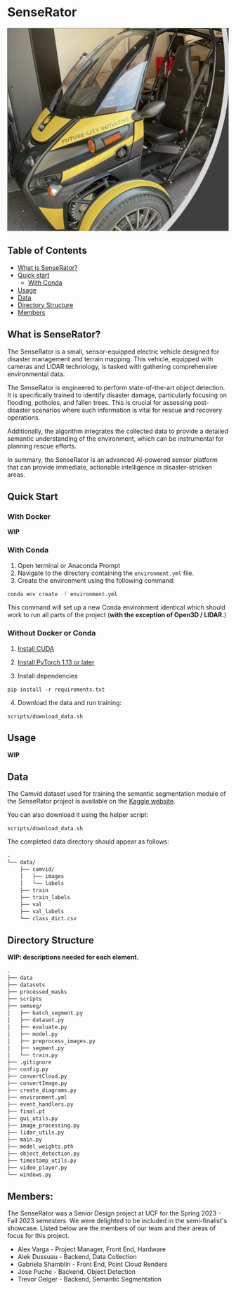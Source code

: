 # SenseRator
![SenseRator arcimoto vehicle](senserator.png)

## Table of Contents
- [What is SenseRator?](#what-is-senserator?) 
- [Quick start](#quick-start)
	- [With Conda](#with-conda)
- [Usage](#usage)
- [Data](#data)
- [Directory Structure](#directory-structure)
- [Members](#members)

## What is SenseRator? 
The SenseRator is a small, sensor-equipped electric vehicle designed for disaster management and terrain mapping. This vehicle, equipped with cameras and LIDAR technology, is tasked with gathering comprehensive environmental data. 

The SenseRator is engineered to perform state-of-the-art object detection. It is specifically trained to identify disaster damage, particularly focusing on flooding, potholes, and fallen trees. This is crucial for assessing post-disaster scenarios where such information is vital for rescue and recovery operations.

Additionally, the algorithm integrates the collected data to provide a detailed semantic understanding of the environment, which can be instrumental for planning rescue efforts.

In summary, the SenseRator is an advanced AI-powered sensor platform that can provide immediate, actionable intelligence in disaster-stricken areas.

## Quick Start
### With Docker
**WIP**
### With Conda
1. Open terminal or Anaconda Prompt
2. Navigate to the directory containing the `environment.yml` file.
1. Create the environment using the following command:    

```bash
conda env create -f environment.yml
```

This command will set up a new Conda environment identical which should work to run all parts of the project (**with the exception of Open3D / LIDAR.**)

### Without Docker or Conda
1. [Install CUDA](https://developer.nvidia.com/cuda-downloads)
    
2. [Install PyTorch 1.13 or later](https://pytorch.org/get-started/locally/)
    
3. Install dependencies
    

```shell
pip install -r requirements.txt
```

4. Download the data and run training:

``` 
scripts/download_data.sh
```
## Usage
**WIP**

## Data
The Camvid dataset used for training the semantic segmentation module of the SenseRator project is available on the [Kaggle website](https://www.kaggle.com/datasets/carlolepelaars/camvid). 

You can also download it using the helper script:
```
scripts/download_data.sh
```

The completed data directory should appear as follows: 
```
.
└── data/
    ├── camvid/
    │   ├── images
    │   └── labels
    ├── train
    ├── train_labels
    ├── val
    ├── val_labels
    └── class_dict.csv
```

## Directory Structure
**WIP: descriptions needed for each element.**
```
.
├── data
├── datasets
├── processed_masks
├── scripts
├── semseg/
│   ├── batch_segment.py
│   ├── dataset.py
│   ├── evaluate.py
│   ├── model.py
│   ├── preprocess_images.py
│   ├── segment.py
│   └── train.py
├── .gitignore
├── config.py
├── convertCloud.py
├── convertImage.py
├── create_diagrams.py
├── environment.yml
├── event_handlers.py
├── final.pt
├── gui_utils.py
├── image_processing.py
├── lidar_utils.py
├── main.py
├── model_weights.pth
├── object_detection.py
├── timestamp_utils.py
├── video_player.py
└── windows.py
```

## Members:
The SenseRator was a Senior Design project at UCF for the Spring 2023 - Fall 2023 semesters. We were delighted to be included in the semi-finalist's showcase. Listed below are the members of our team and their areas of focus for this project. 

- Alex Varga - Project Manager, Front End, Hardware
- Alek Dussuau - Backend, Data Collection
- Gabriela Shamblin - Front End, Point Cloud Renders
- Jose Puche - Backend, Object Detection
- Trevor Geiger - Backend, Semantic Segmentation